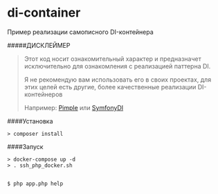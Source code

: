 # di-container
Пример реализации самописного DI-контейнера

#####ДИСКЛЕЙМЕР
>Этот код носит ознакомительный характер и предназначет исключительно для ознакомления с реализацией паттерна DI. 
>
>Я не рекомендую вам использовать его в своих проектах, для этих целей есть другие, более качественные реализации DI-контейнеров
>
>Например: [Pimple](https://pimple.symfony.com/) или [SymfonyDI](https://symfony.com/doc/current/components/dependency_injection.html)


####Установка

```console
> composer install
```


####Запуск

```console
> docker-compose up -d
> . ssh_php_docker.sh


$ php app.php help

```





